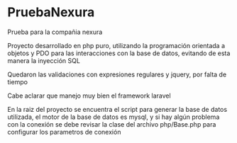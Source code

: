# PruebaNexura
Prueba para la compañia nexura

Proyecto desarrollado en php puro, utilizando la programación orientada a objetos y PDO para las interacciones con la base de datos, evitando de esta manera la inyección SQL

Quedaron  las validaciones con expresiones regulares y jquery, por falta de tiempo

Cabe aclarar que manejo muy bien el framework laravel

En la raiz del proyecto se encuentra el script para generar la base de datos utilizada, el motor de la base de datos es mysql, y si hay algún problema con la conexión se debe revisar la clase del archivo php/Base.php para configurar los parametros de conexión 

